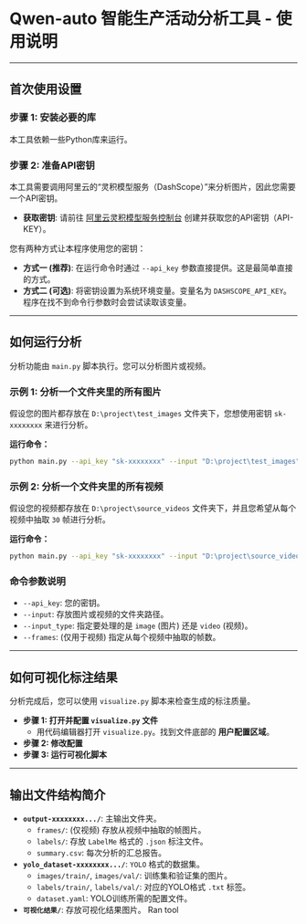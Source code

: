 # Qwen-auto 智能生产活动分析工具 - 使用说明

---

## 首次使用设置

### 步骤 1: 安装必要的库
本工具依赖一些Python库来运行。

### 步骤 2: 准备API密钥
本工具需要调用阿里云的“灵积模型服务（DashScope）”来分析图片，因此您需要一个API密钥。

- **获取密钥**: 请前往 [阿里云灵积模型服务控制台](https://dashscope.console.aliyun.com/) 创建并获取您的API密钥（API-KEY）。

您有两种方式让本程序使用您的密钥：
- **方式一 (推荐)**: 在运行命令时通过 `--api_key` 参数直接提供。这是最简单直接的方式。
- **方式二 (可选)**: 将密钥设置为系统环境变量。变量名为 `DASHSCOPE_API_KEY`。程序在找不到命令行参数时会尝试读取该变量。

---

## 如何运行分析
分析功能由 `main.py` 脚本执行。您可以分析图片或视频。

### 示例 1: 分析一个文件夹里的所有图片
假设您的图片都存放在 `D:\project\test_images` 文件夹下，您想使用密钥 `sk-xxxxxxxx` 来进行分析。

**运行命令：**
```bash
python main.py --api_key "sk-xxxxxxxx" --input "D:\project\test_images" --input_type image
```

### 示例 2: 分析一个文件夹里的所有视频
假设您的视频都存放在 `D:\project\source_videos` 文件夹下，并且您希望从每个视频中抽取 `30` 帧进行分析。

**运行命令：**
```bash
python main.py --api_key "sk-xxxxxxxx" --input "D:\project\source_videos" --input_type video --frames 30
```

### 命令参数说明
- `--api_key`: 您的密钥。
- `--input`: 存放图片或视频的文件夹路径。
- `--input_type`: 指定要处理的是 `image` (图片) 还是 `video` (视频)。
- `--frames`: (仅用于视频) 指定从每个视频中抽取的帧数。

---

## 如何可视化标注结果
分析完成后，您可以使用 `visualize.py` 脚本来检查生成的标注质量。

- **步骤 1: 打开并配置 `visualize.py` 文件**
  - 用代码编辑器打开 `visualize.py`。找到文件底部的 **用户配置区域**。
- **步骤 2: 修改配置**
- **步骤 3: 运行可视化脚本**

---

## 输出文件结构简介

- **`output-xxxxxxxx.../`**: 主输出文件夹。
  - `frames/`: (仅视频) 存放从视频中抽取的帧图片。
  - `labels/`: 存放 `LabelMe` 格式的 `.json` 标注文件。
  - `summary.csv`: 每次分析的汇总报告。
- **`yolo_dataset-xxxxxxxx.../`**: `YOLO` 格式的数据集。
  - `images/train/`, `images/val/`: 训练集和验证集的图片。
  - `labels/train/`, `labels/val/`: 对应的YOLO格式 `.txt` 标签。
  - `dataset.yaml`: YOLO训练所需的配置文件。
- **`可视化结果/`**: 存放可视化结果图片。
Ran tool
